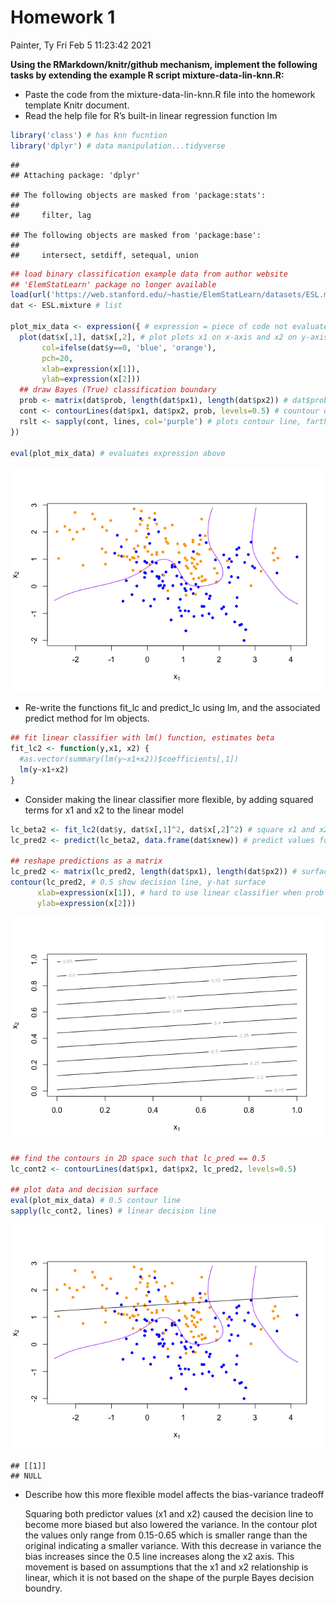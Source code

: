 Homework 1
================
Painter, Ty
Fri Feb 5 11:23:42 2021

**Using the RMarkdown/knitr/github mechanism, implement the following
tasks by extending the example R script mixture-data-lin-knn.R:**

  - Paste the code from the mixture-data-lin-knn.R file into the
    homework template Knitr document.
  - Read the help file for R’s built-in linear regression function lm

<!-- end list -->

``` r
library('class') # has knn fucntion
library('dplyr') # data manipulation...tidyverse
```

    ## 
    ## Attaching package: 'dplyr'

    ## The following objects are masked from 'package:stats':
    ## 
    ##     filter, lag

    ## The following objects are masked from 'package:base':
    ## 
    ##     intersect, setdiff, setequal, union

``` r
## load binary classification example data from author website 
## 'ElemStatLearn' package no longer available
load(url('https://web.stanford.edu/~hastie/ElemStatLearn/datasets/ESL.mixture.rda'))
dat <- ESL.mixture # list

plot_mix_data <- expression({ # expression = piece of code not evaluated; could write as a function
  plot(dat$x[,1], dat$x[,2], # plot plots x1 on x-axis and x2 on y-axis
       col=ifelse(dat$y==0, 'blue', 'orange'),
       pch=20, 
       xlab=expression(x[1]),
       ylab=expression(x[2]))
  ## draw Bayes (True) classification boundary
  prob <- matrix(dat$prob, length(dat$px1), length(dat$px2)) # dat$prob = prob of orange
  cont <- contourLines(dat$px1, dat$px2, prob, levels=0.5) # countour of certain value of prob (=0.5), can adjust levels to whatever prob we want
  rslt <- sapply(cont, lines, col='purple') # plots contour line, farther away from the 0.5 countour line is higher prob
})

eval(plot_mix_data) # evaluates expression above
```

![](hw1_files/figure-gfm/unnamed-chunk-1-1.png)<!-- -->

  - Re-write the functions fit\_lc and predict\_lc using lm, and the
    associated predict method for lm objects.

<!-- end list -->

``` r
## fit linear classifier with lm() function, estimates beta
fit_lc2 <- function(y,x1, x2) {
  #as.vector(summary(lm(y~x1+x2))$coefficients[,1])
  lm(y~x1+x2)
}
```

  - Consider making the linear classifier more flexible, by adding
    squared terms for x1 and x2 to the linear model

<!-- end list -->

``` r
lc_beta2 <- fit_lc2(dat$y, dat$x[,1]^2, dat$x[,2]^2) # square x1 and x2
lc_pred2 <- predict(lc_beta2, data.frame(dat$xnew)) # predict values for all combinations

## reshape predictions as a matrix
lc_pred2 <- matrix(lc_pred2, length(dat$px1), length(dat$px2)) # surface predicted by linear classifier model
contour(lc_pred2, # 0.5 show decision line, y-hat surface
      xlab=expression(x[1]), # hard to use linear classifier when prob can be >1 and <0
      ylab=expression(x[2]))
```

![](hw1_files/figure-gfm/unnamed-chunk-3-1.png)<!-- -->

``` r
## find the contours in 2D space such that lc_pred == 0.5
lc_cont2 <- contourLines(dat$px1, dat$px2, lc_pred2, levels=0.5)

## plot data and decision surface
eval(plot_mix_data) # 0.5 contour line
sapply(lc_cont2, lines) # linear decision line
```

![](hw1_files/figure-gfm/unnamed-chunk-3-2.png)<!-- -->

    ## [[1]]
    ## NULL

  - Describe how this more flexible model affects the bias-variance
    tradeoff
    
    Squaring both predictor values (x1 and x2) caused the decision line
    to become more biased but also lowered the variance. In the contour
    plot the values only range from 0.15-0.65 which is smaller range
    than the original indicating a smaller variance. With this decrease
    in variance the bias increases since the 0.5 line increases along
    the x2 axis. This movement is based on assumptions that the x1 and
    x2 relationship is linear, which it is not based on the shape of the
    purple Bayes decision boundry.

